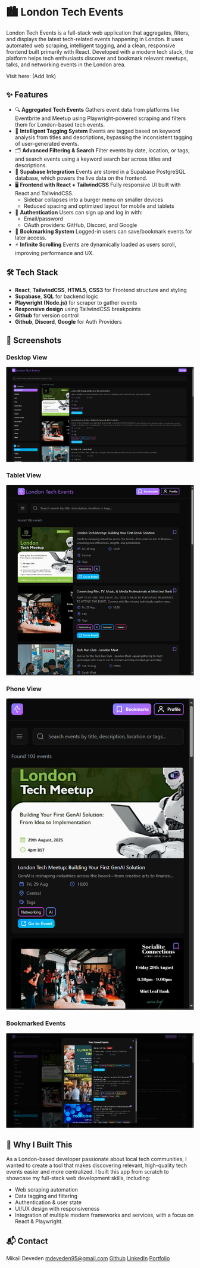 # 🏙️ London Tech Events

London Tech Events is a full-stack web application that aggregates, filters, and displays the latest tech-related events happening in London. It uses automated web scraping, intelligent tagging, and a clean, responsive frontend built primarily with React. Developed with a modern tech stack, the platform helps tech enthusiasts discover and bookmark relevant meetups, talks, and networking events in the London area.

Visit here: (Add link)

## ✨ Features

- 🔍 **Aggregated Tech Events** 
  Gathers event data from platforms like Eventbrite and Meetup using Playwright-powered scraping and filters them for
  London-based tech events.
- 🧠 **Intelligent Tagging System**
  Events are tagged based on keyword analysis from titles and descriptions, bypassing the inconsistent tagging of
  user-generated events.
- 🗂️ **Advanced Filtering & Search**
  Filter events by date, location, or tags, and search events using a keyword search bar across titles and descriptions.
- 💾 **Supabase Integration**
  Events are stored in a Supabase PostgreSQL database, which powers the live data on the frontend.
- 🖥️ **Frontend with React + TailwindCSS**
  Fully responsive UI built with React and TailwindCSS.
  - Sidebar collapses into a burger menu on smaller devices
  - Reduced spacing and optimized layout for mobile and tablets
- 🔐 **Authentication**
  Users can sign up and log in with:
  - Email/password
  - OAuth providers: GitHub, Discord, and Google
- 📌 **Bookmarking System**
  Logged-in users can save/bookmark events for later access.
- ⚡ **Infinite Scrolling**
  Events are dynamically loaded as users scroll, improving performance and UX.

## 🛠️ Tech Stack

- **React**, **TailwindCSS**, **HTML5**, **CSS3** for Frontend structure and styling
- **Supabase**, **SQL**	for backend logic
- **Playwright (Node.js)** for scraper to gather events
- **Responsive design** using TailwindCSS breakpoints
- **Github** for version control
- **Github**, **Discord**, **Google** for Auth Providers

## 📸 Screenshots

### Desktop View
![Desktop View](screenshots/desktop-view.png)

### Tablet View
![Tablet View](screenshots/tablet-view.png)

### Phone View
![Phone View](screenshots/phone-view.png)

### Bookmarked Events
![Bookmarked Events](screenshots/bookmarked-events.png)

## 🙋 Why I Built This

As a London-based developer passionate about local tech communities, I wanted to create a tool that makes discovering relevant, high-quality tech events easier and more centralized. I built this app from scratch to showcase my full-stack web development skills, including:
- Web scraping automation
- Data tagging and filtering
- Authentication & user state
- UI/UX design with responsiveness
- Integration of multiple modern frameworks and services, with a focus on React & Playwright.

## 📬 Contact
Mikail Deveden
mdeveden95@gmail.com
[Github](https://github.com/MikailMichael)
[LinkedIn](https://www.linkedin.com/in/mikail-deveden/)
[Portfolio](https://mikaildeveden.co.uk/)
